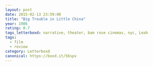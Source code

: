 ```yaml
---
layout: post 
date: 2015-02-13 23:59:00
title: "Big Trouble in Little China"
year: 1986
rating: 0.7
tags_letterboxd: narrative, theater, bam rose cinemas, nyc, Leah
tags:
  - film
  - review
category: Letterboxd
canonical: https://boxd.it/56spv
---
```

